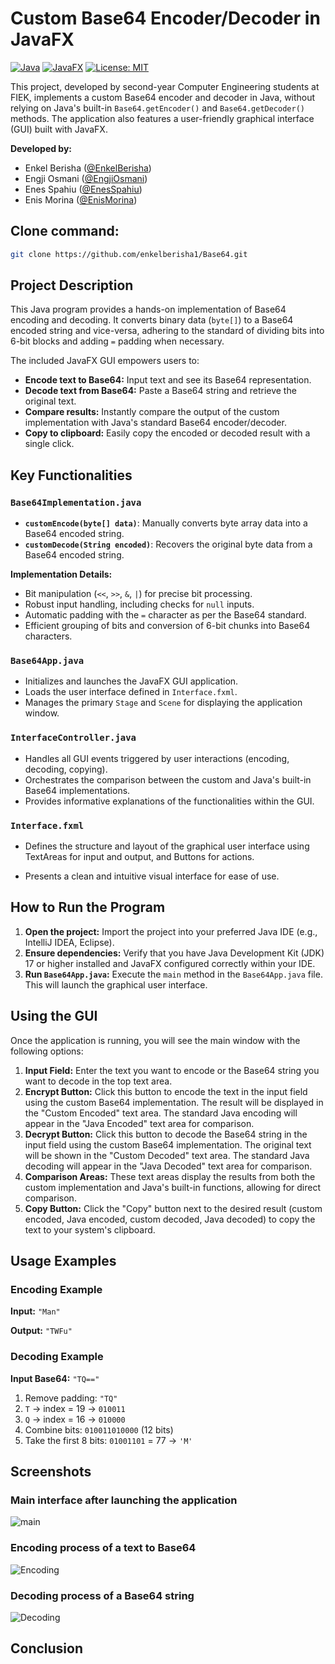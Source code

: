 # Custom Base64 Encoder/Decoder in JavaFX

[![Java](https://img.shields.io/badge/Java-17+-orange.svg)](https://www.java.com/en/)
[![JavaFX](https://img.shields.io/badge/JavaFX-17+-blueviolet.svg)](https://openjfx.io/)
[![License: MIT](https://img.shields.io/badge/License-MIT-yellow.svg)](https://opensource.org/licenses/MIT)

This project, developed by second-year Computer Engineering students at FIEK, implements a custom Base64 encoder and decoder in Java, without relying on Java's built-in `Base64.getEncoder()` and `Base64.getDecoder()` methods. The application also features a user-friendly graphical interface (GUI) built with JavaFX.

**Developed by:**

* Enkel Berisha ([@EnkelBerisha](https://github.com/enkelberisha1))
* Engji Osmani ([@EngjiOsmani](https://github.com/engjiosmani))
* Enes Spahiu ([@EnesSpahiu](https://github.com/enesiktm1))
* Enis Morina ([@EnisMorina](https://github.com/enismorina1))

## Clone command:
```bash
git clone https://github.com/enkelberisha1/Base64.git
```
## Project Description

This Java program provides a hands-on implementation of Base64 encoding and decoding. It converts binary data (`byte[]`) to a Base64 encoded string and vice-versa, adhering to the standard of dividing bits into 6-bit blocks and adding `=` padding when necessary.


The included JavaFX GUI empowers users to:

* **Encode text to Base64:** Input text and see its Base64 representation.
* **Decode text from Base64:** Paste a Base64 string and retrieve the original text.
* **Compare results:** Instantly compare the output of the custom implementation with Java's standard Base64 encoder/decoder.
* **Copy to clipboard:** Easily copy the encoded or decoded result with a single click.

## Key Functionalities

### `Base64Implementation.java`

* **`customEncode(byte[] data)`**: Manually converts byte array data into a Base64 encoded string.
* **`customDecode(String encoded)`**: Recovers the original byte data from a Base64 encoded string.

**Implementation Details:**

* Bit manipulation (`<<`, `>>`, `&`, `|`) for precise bit processing.
* Robust input handling, including checks for `null` inputs.
* Automatic padding with the `=` character as per the Base64 standard.
* Efficient grouping of bits and conversion of 6-bit chunks into Base64 characters.

### `Base64App.java`

* Initializes and launches the JavaFX GUI application.
* Loads the user interface defined in `Interface.fxml`.
* Manages the primary `Stage` and `Scene` for displaying the application window.

### `InterfaceController.java`

* Handles all GUI events triggered by user interactions (encoding, decoding, copying).
* Orchestrates the comparison between the custom and Java's built-in Base64 implementations.
* Provides informative explanations of the functionalities within the GUI.

### `Interface.fxml`

* Defines the structure and layout of the graphical user interface using TextAreas for input and output, and Buttons for actions.

* Presents a clean and intuitive visual interface for ease of use.

## How to Run the Program

1.  **Open the project:** Import the project into your preferred Java IDE (e.g., IntelliJ IDEA, Eclipse).
2.  **Ensure dependencies:** Verify that you have Java Development Kit (JDK) 17 or higher installed and JavaFX configured correctly within your IDE.
3.  **Run `Base64App.java`:** Execute the `main` method in the `Base64App.java` file. This will launch the graphical user interface.

## Using the GUI

Once the application is running, you will see the main window with the following options:

1.  **Input Field:** Enter the text you want to encode or the Base64 string you want to decode in the top text area.
2.  **Encrypt Button:** Click this button to encode the text in the input field using the custom Base64 implementation. The result will be displayed in the "Custom Encoded" text area. The standard Java encoding will appear in the "Java Encoded" text area for comparison.
3.  **Decrypt Button:** Click this button to decode the Base64 string in the input field using the custom Base64 implementation. The original text will be shown in the "Custom Decoded" text area. The standard Java decoding will appear in the "Java Decoded" text area for comparison.
4.  **Comparison Areas:** These text areas display the results from both the custom implementation and Java's built-in functions, allowing for direct comparison.
5.  **Copy Button:** Click the "Copy" button next to the desired result (custom encoded, Java encoded, custom decoded, Java decoded) to copy the text to your system's clipboard.

## Usage Examples

### Encoding Example

**Input:** `"Man"`

**Output:** `"TWFu"`

### Decoding Example

**Input Base64:** `"TQ=="`

1.  Remove padding: `"TQ"`
2.  `T` -> index = 19 -> `010011`
3.  `Q` -> index = 16 -> `010000`
4.  Combine bits: `010011010000` (12 bits)
5.  Take the first 8 bits: `01001101` = 77 -> `'M'`

## Screenshots

### Main interface after launching the application

![main](https://github.com/user-attachments/assets/0ed893d6-ff6a-4abe-8d5c-a130deeacb46)


### Encoding process of a text to Base64
![Encoding](https://github.com/user-attachments/assets/1de3bc30-e8be-4e68-93cd-b6e71d1ecff0)


### Decoding process of a Base64 string

![Decoding](https://github.com/user-attachments/assets/cc0d4a94-f0f1-4a28-aed5-7a5fc5cbdbf0)


## Conclusion

